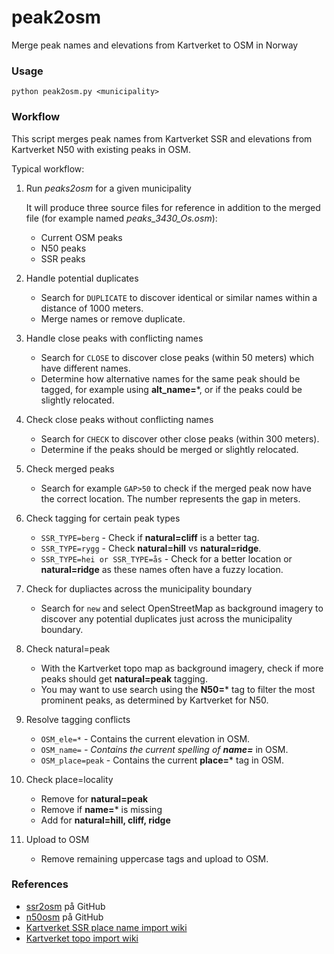 # peak2osm
Merge peak names and elevations from Kartverket to OSM in Norway

### Usage ###

<code>python peak2osm.py \<municipality\></code>

### Workflow ###

This script merges peak names from Kartverket SSR and elevations from Kartverket N50 with existing peaks in OSM.

Typical workflow:

1. Run _peaks2osm_ for a given municipality

   It will produce three source files for reference in addition to the merged file (for example named _peaks_3430_Os.osm_):
   * Current OSM peaks
   * N50 peaks
   * SSR peaks

3. Handle potential duplicates
   * Search for <code>DUPLICATE</code> to discover identical or similar names within a distance of 1000 meters.
   * Merge names or remove duplicate.

4. Handle close peaks with conflicting names
   * Search for <code>CLOSE</code> to discover close peaks (within 50 meters) which have different names.
   * Determine how alternative names for the same peak should be tagged, for example using **alt_name=***, or if the peaks could be slightly relocated.

5. Check close peaks without conflicting names
   * Search for <code>CHECK</code> to discover other close peaks (within 300 meters).
   * Determine if the peaks should be merged or slightly relocated.

6. Check merged peaks
   * Search for example <code>GAP>50</code> to check if the merged peak now have the correct location. The number represents the gap in meters.

7. Check tagging for certain peak types
    * <code>SSR_TYPE=berg</code> - Check if **natural=cliff** is a better tag.
    * <code>SSR_TYPE=rygg</code> - Check **natural=hill** vs **natural=ridge**.
    * <code>SSR_TYPE=hei or SSR_TYPE=ås</code> - Check for a better location or **natural=ridge** as these names often have a fuzzy location.

8. Check for dupliactes across the municipality boundary
    * Search for <code>new</code> and select OpenStreetMap as background imagery to discover any potential duplicates just across the municipality boundary.

9. Check natural=peak
    * With the Kartverket topo map as background imagery, check if more peaks should get **natural=peak** tagging.
    * You may want to use search using the **N50=*** tag to filter the most prominent peaks, as determined by Kartverket for N50.

10. Resolve tagging conflicts
    * <code>OSM_ele=*</code> - Contains the current elevation in OSM.
    * <code>OSM_name=*</code> - Contains the current spelling of **name=*** in OSM.
    * <code>OSM_place=peak</code> - Contains the current **place=*** tag in OSM.

11. Check place=locality
    * Remove for **natural=peak**
    * Remove if **name=*** is missing
    * Add for **natural=hill, cliff, ridge**
   
12. Upload to OSM
    * Remove remaining uppercase tags and upload to OSM.


### References ###

* [ssr2osm](https://github.com/NKAmapper/ssr2osm) på GitHub
* [n50osm](https://github.com/NKAmapper/n50osm) på GitHub
* [Kartverket SSR place name import wiki](https://wiki.openstreetmap.org/wiki/No:Import_av_stedsnavn_fra_SSR2)
* [Kartverket topo import wiki](https://wiki.openstreetmap.org/wiki/Import/Catalogue/Topography_import_for_Norway)

